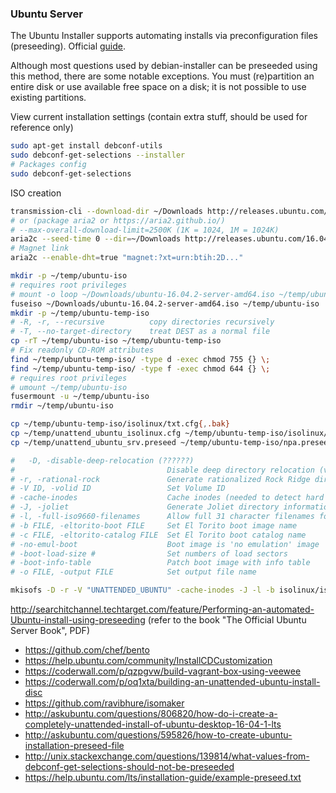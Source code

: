 ### Ubuntu Server
The Ubuntu Installer supports automating installs via preconfiguration files (preseeding). Official [guide](https://help.ubuntu.com/16.04/installation-guide/amd64/apb.html).


Although most questions used by debian-installer can be preseeded using this method, there are some notable exceptions.
You must (re)partition an entire disk or use available free space on a disk; it is not possible to use existing partitions.


View current installation settings (contain extra stuff, should be used for reference only)
```bash
sudo apt-get install debconf-utils
sudo debconf-get-selections --installer
# Packages config
sudo debconf-get-selections
```
ISO creation
```bash
transmission-cli --download-dir ~/Downloads http://releases.ubuntu.com/16.04/ubuntu-16.04.3-server-amd64.iso.torrent
# or (package aria2 or https://aria2.github.io/)
# --max-overall-download-limit=2500K (1K = 1024, 1M = 1024K)
aria2c --seed-time 0 --dir=~/Downloads http://releases.ubuntu.com/16.04/ubuntu-16.04.3-server-amd64.iso.torrent
# Magnet link
aria2c --enable-dht=true "magnet:?xt=urn:btih:2D..."

mkdir -p ~/temp/ubuntu-iso
# requires root privileges
# mount -o loop ~/Downloads/ubuntu-16.04.2-server-amd64.iso ~/temp/ubuntu-iso
fuseiso ~/Downloads/ubuntu-16.04.2-server-amd64.iso ~/temp/ubuntu-iso
mkdir -p ~/temp/ubuntu-temp-iso
# -R, -r, --recursive          copy directories recursively
# -T, --no-target-directory    treat DEST as a normal file
cp -rT ~/temp/ubuntu-iso ~/temp/ubuntu-temp-iso
# Fix readonly CD-ROM attributes
find ~/temp/ubuntu-temp-iso/ -type d -exec chmod 755 {} \;
find ~/temp/ubuntu-temp-iso/ -type f -exec chmod 644 {} \;
# requires root privileges
# umount ~/temp/ubuntu-iso
fusermount -u ~/temp/ubuntu-iso
rmdir ~/temp/ubuntu-iso

cp ~/temp/ubuntu-temp-iso/isolinux/txt.cfg{,.bak}
cp ~/temp/unattend_ubuntu_isolinux.cfg ~/temp/ubuntu-temp-iso/isolinux/txt.cfg
cp ~/temp/unattend_ubuntu_srv.preseed ~/temp/ubuntu-temp-iso/npa.preseed

#   -D, -disable-deep-relocation (??????)
#                                  Disable deep directory relocation (violates ISO9660)
# -r, -rational-rock               Generate rationalized Rock Ridge directory information
# -V ID, -volid ID                 Set Volume ID
# -cache-inodes                    Cache inodes (needed to detect hard links)
# -J, -joliet                      Generate Joliet directory information
# -l, -full-iso9660-filenames      Allow full 31 character filenames for ISO9660 names
# -b FILE, -eltorito-boot FILE     Set El Torito boot image name
# -c FILE, -eltorito-catalog FILE  Set El Torito boot catalog name
# -no-emul-boot                    Boot image is 'no emulation' image
# -boot-load-size #                Set numbers of load sectors
# -boot-info-table                 Patch boot image with info table
# -o FILE, -output FILE            Set output file name

mkisofs -D -r -V "UNATTENDED_UBUNTU" -cache-inodes -J -l -b isolinux/isolinux.bin -c isolinux/boot.cat -no-emul-boot -boot-load-size 4 -boot-info-table -o ~/temp/unattended-ubuntu-16.04.2-server-amd64.iso ~/temp/ubuntu-temp-iso

```

http://searchitchannel.techtarget.com/feature/Performing-an-automated-Ubuntu-install-using-preseeding (refer to the book "The Official Ubuntu Server Book", PDF)

* https://github.com/chef/bento
* https://help.ubuntu.com/community/InstallCDCustomization
* https://coderwall.com/p/qzpgvw/build-vagrant-box-using-veewee
* https://coderwall.com/p/oq1xta/building-an-unattended-ubuntu-install-disc
* https://github.com/ravibhure/isomaker
* http://askubuntu.com/questions/806820/how-do-i-create-a-completely-unattended-install-of-ubuntu-desktop-16-04-1-lts
* http://askubuntu.com/questions/595826/how-to-create-ubuntu-installation-preseed-file
* http://unix.stackexchange.com/questions/139814/what-values-from-debconf-get-selections-should-not-be-preseeded
* https://help.ubuntu.com/lts/installation-guide/example-preseed.txt
